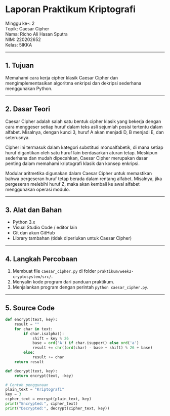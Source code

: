 # Laporan Praktikum Kriptografi  
Minggu ke-: 2  
Topik: Caesar Cipher  
Nama: Richo Ali Hasan Sputra  
NIM: 220202652  
Kelas: 5IKKA  

---

## 1. Tujuan  
Memahami cara kerja cipher klasik Caesar Cipher dan mengimplementasikan algoritma enkripsi dan dekripsi sederhana menggunakan Python.

---

## 2. Dasar Teori  
Caesar Cipher adalah salah satu bentuk cipher klasik yang bekerja dengan cara menggeser setiap huruf dalam teks asli sejumlah posisi tertentu dalam alfabet. Misalnya, dengan kunci 3, huruf A akan menjadi D, B menjadi E, dan seterusnya.

Cipher ini termasuk dalam kategori substitusi monoalfabetik, di mana setiap huruf digantikan oleh satu huruf lain berdasarkan aturan tetap. Meskipun sederhana dan mudah dipecahkan, Caesar Cipher merupakan dasar penting dalam memahami kriptografi klasik dan konsep enkripsi.

Modular aritmetika digunakan dalam Caesar Cipher untuk memastikan bahwa pergeseran huruf tetap berada dalam rentang alfabet. Misalnya, jika pergeseran melebihi huruf Z, maka akan kembali ke awal alfabet menggunakan operasi modulo.

---

## 3. Alat dan Bahan  
- Python 3.x  
- Visual Studio Code / editor lain  
- Git dan akun GitHub  
- Library tambahan (tidak diperlukan untuk Caesar Cipher)

---

## 4. Langkah Percobaan  
1. Membuat file `caesar_cipher.py` di folder `praktikum/week2-cryptosystem/src/`.  
2. Menyalin kode program dari panduan praktikum.  
3. Menjalankan program dengan perintah `python caesar_cipher.py`.

---

## 5. Source Code  
```python
def encrypt(text, key):
    result = ""
    for char in text:
        if char.isalpha():
            shift = key % 26
            base = ord('A') if char.isupper() else ord('a')
            result += chr((ord(char) - base + shift) % 26 + base)
        else:
            result += char
    return result

def decrypt(text, key):
    return encrypt(text, -key)

# Contoh penggunaan
plain_text = "Kriptografi"
key = 3
cipher_text = encrypt(plain_text, key)
print("Encrypted:", cipher_text)
print("Decrypted:", decrypt(cipher_text, key))

